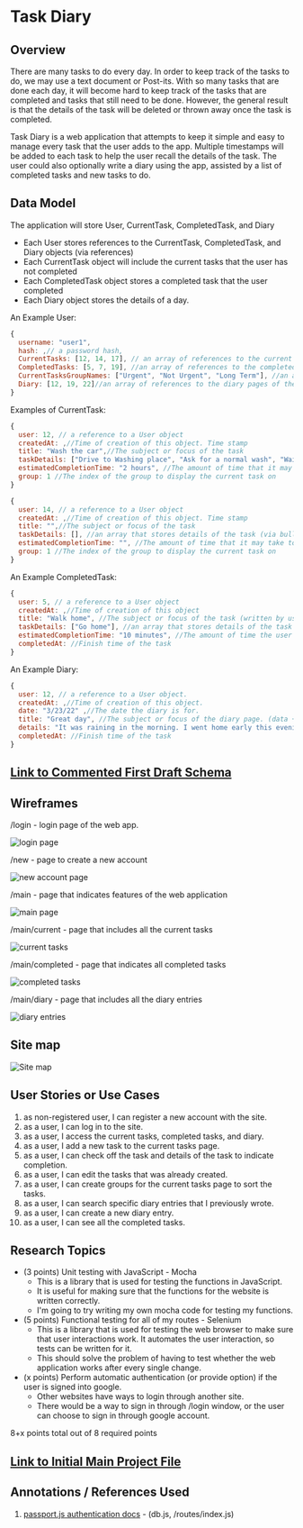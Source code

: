 
# Task Diary

## Overview

There are many tasks to do every day. In order to keep track of the tasks to do, we may use a text document or Post-its. With so many tasks that are done each day, it will become hard to keep track of the tasks that are completed and tasks that still need to be done. However, the general result is that the details of the task will be deleted or thrown away once the task is completed. 

Task Diary is a web application that attempts to keep it simple and easy to manage every task that the user adds to the app. Multiple timestamps will be added to each task to help the user recall the details of the task. The user could also optionally write a diary using the app, assisted by a list of completed tasks and new tasks to do.

## Data Model

The application will store User, CurrentTask, CompletedTask, and Diary

* Each User stores references to the CurrentTask, CompletedTask, and Diary objects (via references)
* Each CurrentTask object will include the current tasks that the user has not completed
* Each CompletedTask object stores a completed task that the user completed
* Each Diary object stores the details of a day.

An Example User:

```javascript
{
  username: "user1",
  hash: ,// a password hash,
  CurrentTasks: [12, 14, 17], // an array of references to the current tasks of the user
  CompletedTasks: [5, 7, 19], //an array of references to the completed tasks of the user
  CurrentTasksGroupNames: ["Urgent", "Not Urgent", "Long Term"], //an array of group names that the user creates to sort the current tasks
  Diary: [12, 19, 22]//an array of references to the diary pages of the user
}
```

Examples of CurrentTask:

```javascript
{
  user: 12, // a reference to a User object
  createdAt: ,//Time of creation of this object. Time stamp
  title: "Wash the car",//The subject or focus of the task
  taskDetails: ["Drive to Washing place", "Ask for a normal wash", "Wait for car to finish washing", "Drive home"], //an array that stores details of the task (via bullet points).
  estimatedCompletionTime: "2 hours", //The amount of time that it may take to finish the task 
  group: 1 //The index of the group to display the current task on
}
```
```javascript
{
  user: 14, // a reference to a User object
  createdAt: ,//Time of creation of this object. Time stamp
  title: "",//The subject or focus of the task
  taskDetails: [], //an array that stores details of the task (via bullet points).
  estimatedCompletionTime: "", //The amount of time that it may take to finish the task 
  group: 1 //The index of the group to display the current task on
}
```

An Example CompletedTask:

```javascript
{
  user: 5, // a reference to a User object
  createdAt: ,//Time of creation of this object
  title: "Walk home", //The subject or focus of the task (written by user)
  taskDetails: ["Go home"], //an array that stores details of the task (via bullet points by the user).
  estimatedCompletionTime: "10 minutes", //The amount of time the user thinks it may take to finish the task 
  completedAt: //Finish time of the task
}
```

An Example Diary:

```javascript
{
  user: 12, // a reference to a User object.
  createdAt: ,//Time of creation of this object. 
  date: "3/23/22" ,//The date the diary is for.
  title: "Great day", //The subject or focus of the diary page. (data + title will be the title of the diary page shown to the user)
  details: "It was raining in the morning. I went home early this evening.",//The diary record for the day
  completedAt: //Finish time of the task
}
```


## [Link to Commented First Draft Schema](db.js) 

## Wireframes

/login - login page of the web app. <!-- The site might or might not try logging in through google first. -->

![login page](documentation/login.jpg)

/new - page to create a new account

![new account page](documentation/new.jpg)

/main - page that indicates features of the web application

![main page](documentation/main.jpg)

/main/current - page that includes all the current tasks

![current tasks](documentation/main-current.jpg)

/main/completed - page that indicates all completed tasks

![completed tasks](documentation/main-completed.jpg)

/main/diary - page that includes all the diary entries

![diary entries](documenation/main-diary.jpg)

## Site map

![Site map](documentation/sitemap.jpg)

## User Stories or Use Cases

1. as non-registered user, I can register a new account with the site.
2. as a user, I can log in to the site.
3. as a user, I access the current tasks, completed tasks, and diary.
4. as a user, I add a new task to the current tasks page.
5. as a user, I can check off the task and details of the task to indicate completion.
6. as a user, I can edit the tasks that was already created.
7. as a user, I can create groups for the current tasks page to sort the tasks.
8. as a user, I can search specific diary entries that I previously wrote.
9. as a user, I can create a new diary entry.
10. as a user, I can see all the completed tasks.

<!--
11. as a user, I can delete completed tasks.
12. as a user, I can log out.
 -->

## Research Topics

* (3 points) Unit testing with JavaScript - Mocha
    * This is a library that is used for testing the functions in JavaScript.
    * It is useful for making sure that the functions for the website is written correctly.
    * I'm going to try writing my own mocha code for testing my functions.
* (5 points) Functional testing for all of my routes - Selenium
    * This is a library that is used for testing the web browser to make sure that user interactions work. It automates the user interaction, so tests can be written for it. <!-- I think this is how it works -->
    * This should solve the problem of having to test whether the web application works after every single change.
* (x points) Perform automatic authentication (or provide option) if the user is signed into google.
    * Other websites have ways to login through another site.
    * There would be a way to sign in through /login window, or the user can choose to sign in through google account.

8+x points total out of 8 required points


## [Link to Initial Main Project File](app.js) 

## Annotations / References Used

1. [passport.js authentication docs](http://passportjs.org/docs) - (db.js, /routes/index.js)
<!-- 2. [tutorial on vue.js](https://vuejs.org/v2/guide/) - (add link to source code that was based on this) -->


